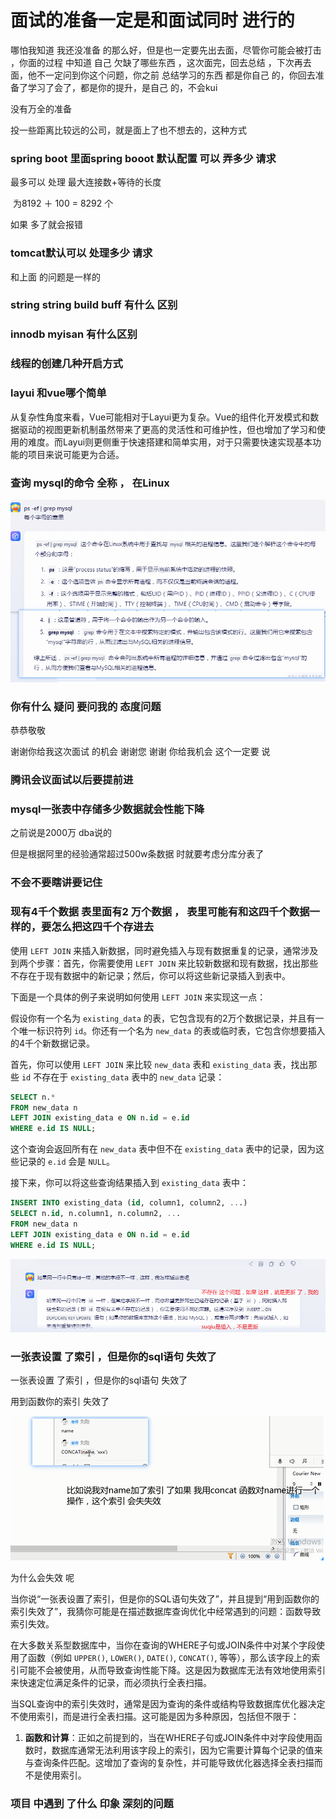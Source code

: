 

# 面试的准备一定是和面试同时 进行的

哪怕我知道 我还没准备 的那么好，但是也一定要先出去面，尽管你可能会被打击 ，你面的过程 中知道 自己 欠缺了哪些东西 ，这次面完，回去总结 ，下次再去面，他不一定问到你这个问题，你之前 总结学习的东西 都是你自己 的，你回去准备了学习了会了，都是你的提升，是自己 的，不会kui

没有万全的准备 

投一些距离比较远的公司，就是面上了也不想去的，这种方式   



### spring boot  里面spring booot  默认配置  可以 弄多少 请求

最多可以 处理  最大连接数+等待的长度

​							为8192    ＋   100     =  8292  个

如果 多了就会报错

### tomcat默认可以 处理多少 请求

和上面 的问题是一样的



### string  string build  buff 有什么 区别 

### innodb myisan 有什么区别  

### 线程的创建几种开启方式



### layui 和vue哪个简单

从复杂性角度来看，Vue可能相对于Layui更为复杂。Vue的组件化开发模式和数据驱动的视图更新机制虽然带来了更高的灵活性和可维护性，但也增加了学习和使用的难度。而Layui则更侧重于快速搭建和简单实用，对于只需要快速实现基本功能的项目来说可能更为合适。





### 查询 mysql的命令 全称   ， 在Linux 

![image-20240319131217556](https://raw.githubusercontent.com/Eat-garlic/picture/master/CWZJ/20240319131217.png)



### 你有什么 疑问 要问我的   态度问题

恭恭敬敬 

谢谢你给我这次面试 的机会   谢谢您  谢谢 你给我机会   这个一定要 说

 

### 腾讯会议面试以后要提前进

### mysql一张表中存储多少数据就会性能下降

之前说是2000万 dba说的

但是根据阿里的经验通常超过500w条数据 时就要考虑分库分表了

### 不会不要瞎讲要记住





### 现有4千个数据    表里面有2 万个数据 ， 表里可能有和这四千个数据一样的，要怎么把这四千个存进去

使用 `LEFT JOIN` 来插入新数据，同时避免插入与现有数据重复的记录，通常涉及到两个步骤：首先，你需要使用 `LEFT JOIN` 来比较新数据和现有数据，找出那些不存在于现有数据中的新记录；然后，你可以将这些新记录插入到表中。

下面是一个具体的例子来说明如何使用 `LEFT JOIN` 来实现这一点：

假设你有一个名为 `existing_data` 的表，它包含现有的2万个数据记录，并且有一个唯一标识符列 `id`。你还有一个名为 `new_data` 的表或临时表，它包含你想要插入的4千个新数据记录。

首先，你可以使用 `LEFT JOIN` 来比较 `new_data` 表和 `existing_data` 表，找出那些 `id` 不存在于 `existing_data` 表中的 `new_data` 记录：

```sql
SELECT n.*  
FROM new_data n  
LEFT JOIN existing_data e ON n.id = e.id  
WHERE e.id IS NULL;
```

这个查询会返回所有在 `new_data` 表中但不在 `existing_data` 表中的记录，因为这些记录的 `e.id` 会是 `NULL`。

接下来，你可以将这些查询结果插入到 `existing_data` 表中：

```sql
INSERT INTO existing_data (id, column1, column2, ...)  
SELECT n.id, n.column1, n.column2, ...  
FROM new_data n  
LEFT JOIN existing_data e ON n.id = e.id  
WHERE e.id IS NULL;
```



![image-20240322180645345](https://raw.githubusercontent.com/Eat-garlic/picture/master/CWZI/image-20240322180645345.png)









### 一张表设置 了索引 ，但是你的sql语句 失效了

一张表设置 了索引 ，但是你的sql语句 失效了

用到函数你的索引 失效了



![image-20240319171506052](https://raw.githubusercontent.com/Eat-garlic/picture/master/CWZI/image-20240319171506052.png)

为什么会失效 呢

当你说“一张表设置了索引，但是你的SQL语句失效了”，并且提到“用到函数你的索引失效了”，我猜你可能是在描述数据库查询优化中经常遇到的问题：函数导致索引失效。

在大多数关系型数据库中，当你在查询的WHERE子句或JOIN条件中对某个字段使用了函数（例如 `UPPER()`, `LOWER()`, `DATE()`, `CONCAT()`, 等等），那么该字段上的索引可能不会被使用，从而导致查询性能下降。这是因为数据库无法有效地使用索引来快速定位满足条件的记录，而必须执行全表扫描。



当SQL查询中的索引失效时，通常是因为查询的条件或结构导致数据库优化器决定不使用索引，而是进行全表扫描。这可能是因为多种原因，包括但不限于：

1. **函数和计算**：正如之前提到的，当在WHERE子句或JOIN条件中对字段使用函数时，数据库通常无法利用该字段上的索引，因为它需要计算每个记录的值来与查询条件匹配。这增加了查询的复杂性，并可能导致优化器选择全表扫描而不是使用索引。





### 项目 中遇到 了什么 印象 深刻的问题